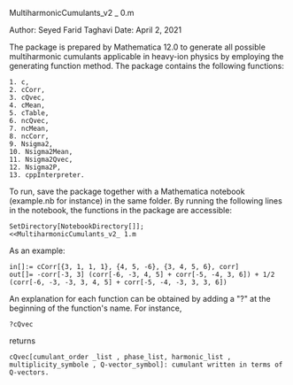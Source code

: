 MultiharmonicCumulants_v2 _ 0.m

Author: Seyed Farid Taghavi
Date: April 2, 2021

The package is prepared by Mathematica 12.0 to generate all possible multiharmonic cumulants applicable in heavy-ion physics by employing the generating function method.
The package contains the following functions:

	1. c,
	2. cCorr,
	3. cQvec,
	4. cMean,
	5. cTable,
	6. ncQvec,
	7. ncMean,
	8. ncCorr,
	9. Nsigma2,
	10. Nsigma2Mean,
	11. Nsigma2Qvec,
	12. Nsigma2P,
	13. cppInterpreter.
	
To run, save the package together with a Mathematica notebook (example.nb for instance) in the same folder. By running the following lines in the notebook, the functions in the package are accessible:

	SetDirectory[NotebookDirectory[]];
	<<MultiharmonicCumulants_v2_ 1.m
As an example:
	
	in[]:= cCorr[{3, 1, 1, 1}, {4, 5, -6}, {3, 4, 5, 6}, corr]
	out[]= -corr[-3, 3] (corr[-6, -3, 4, 5] + corr[-5, -4, 3, 6]) + 1/2 (corr[-6, -3, -3, 3, 4, 5] + corr[-5, -4, -3, 3, 3, 6])
	
An explanation for each function can be obtained by adding a "?" at the beginning of the function's name. For instance,

	?cQvec
returns	

	cQvec[cumulant_order _list , phase_list, harmonic_list , multiplicity_symbole , Q-vector_symbol]: cumulant written in terms of Q-vectors.
